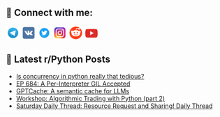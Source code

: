 ## 🔎 Connect with me:
[<img src="https://github.com/bullbesh/bullbesh/blob/main/images/Telegram.png" width="32" height="32" />](https://t.me/bullbesh)
[<img src="https://github.com/bullbesh/bullbesh/blob/main/images/VK.png" width="32" height="32" />](https://vk.com/bullbesh)
[<img src="https://github.com/bullbesh/bullbesh/blob/main/images/Twitter.png" width="32" height="32" />](https://twitter.com/bullbesh1)
[<img src="https://github.com/bullbesh/bullbesh/blob/main/images/Instagram.png" width="32" height="32" />](https://www.instagram.com/bullbesh)
[<img src="https://github.com/bullbesh/bullbesh/blob/main/images/Reddit.png" width="32" height="32" />](https://www.reddit.com/user/bullbesh)
[<img src="https://github.com/bullbesh/bullbesh/blob/main/images/YouTube.png" width="32" height="32" />](https://www.youtube.com/channel/UCtfjRs6uzgq5mfm8S06WTcg)

## 📕 Latest r/Python Posts
<!-- BLOG-POST-LIST:START -->
- [Is concurrency in python really that tedious?](https://www.reddit.com/r/Python/comments/12fftdh/is_concurrency_in_python_really_that_tedious/)
- [EP 684: A Per-Interpreter GIL Accepted](https://www.reddit.com/r/Python/comments/12ffsif/ep_684_a_perinterpreter_gil_accepted/)
- [GPTCache: A semantic cache for LLMs](https://www.reddit.com/r/Python/comments/12faadk/gptcache_a_semantic_cache_for_llms/)
- [Workshop: Algorithmic Trading with Python &lpar;part 2&rpar;](https://www.reddit.com/r/Python/comments/12f96cf/workshop_algorithmic_trading_with_python_part_2/)
- [Saturday Daily Thread: Resource Request and Sharing! Daily Thread](https://www.reddit.com/r/Python/comments/12f4hre/saturday_daily_thread_resource_request_and/)
<!-- BLOG-POST-LIST:END -->
